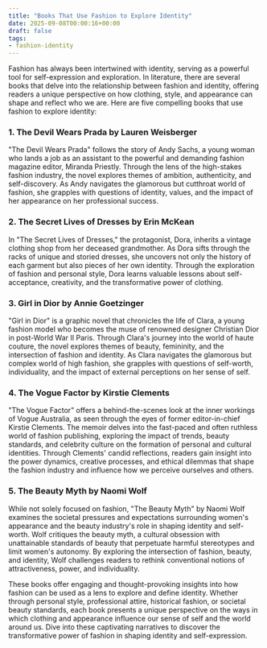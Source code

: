 ```yaml
---
title: "Books That Use Fashion to Explore Identity"
date: 2025-09-08T00:00:16+00:00
draft: false
tags: 
- fashion-identity
---
```


Fashion has always been intertwined with identity, serving as a powerful tool for self-expression and exploration. In literature, there are several books that delve into the relationship between fashion and identity, offering readers a unique perspective on how clothing, style, and appearance can shape and reflect who we are. Here are five compelling books that use fashion to explore identity:

### 1. The Devil Wears Prada by Lauren Weisberger

"The Devil Wears Prada" follows the story of Andy Sachs, a young woman who lands a job as an assistant to the powerful and demanding fashion magazine editor, Miranda Priestly. Through the lens of the high-stakes fashion industry, the novel explores themes of ambition, authenticity, and self-discovery. As Andy navigates the glamorous but cutthroat world of fashion, she grapples with questions of identity, values, and the impact of her appearance on her professional success.

### 2. The Secret Lives of Dresses by Erin McKean

In "The Secret Lives of Dresses," the protagonist, Dora, inherits a vintage clothing shop from her deceased grandmother. As Dora sifts through the racks of unique and storied dresses, she uncovers not only the history of each garment but also pieces of her own identity. Through the exploration of fashion and personal style, Dora learns valuable lessons about self-acceptance, creativity, and the transformative power of clothing.

### 3. Girl in Dior by Annie Goetzinger

"Girl in Dior" is a graphic novel that chronicles the life of Clara, a young fashion model who becomes the muse of renowned designer Christian Dior in post-World War II Paris. Through Clara's journey into the world of haute couture, the novel explores themes of beauty, femininity, and the intersection of fashion and identity. As Clara navigates the glamorous but complex world of high fashion, she grapples with questions of self-worth, individuality, and the impact of external perceptions on her sense of self.

### 4. The Vogue Factor by Kirstie Clements

"The Vogue Factor" offers a behind-the-scenes look at the inner workings of Vogue Australia, as seen through the eyes of former editor-in-chief Kirstie Clements. The memoir delves into the fast-paced and often ruthless world of fashion publishing, exploring the impact of trends, beauty standards, and celebrity culture on the formation of personal and cultural identities. Through Clements' candid reflections, readers gain insight into the power dynamics, creative processes, and ethical dilemmas that shape the fashion industry and influence how we perceive ourselves and others.

### 5. The Beauty Myth by Naomi Wolf

While not solely focused on fashion, "The Beauty Myth" by Naomi Wolf examines the societal pressures and expectations surrounding women's appearance and the beauty industry's role in shaping identity and self-worth. Wolf critiques the beauty myth, a cultural obsession with unattainable standards of beauty that perpetuate harmful stereotypes and limit women's autonomy. By exploring the intersection of fashion, beauty, and identity, Wolf challenges readers to rethink conventional notions of attractiveness, power, and individuality.

These books offer engaging and thought-provoking insights into how fashion can be used as a lens to explore and define identity. Whether through personal style, professional attire, historical fashion, or societal beauty standards, each book presents a unique perspective on the ways in which clothing and appearance influence our sense of self and the world around us. Dive into these captivating narratives to discover the transformative power of fashion in shaping identity and self-expression.